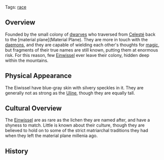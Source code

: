 Tags: [race](Races)

## Overview

Founded by the small colony of [dwarves](Dwarves) who traversed from [Celesté](Celesté) back to the [material plane](Material Plane). They are more in touch with the [daemons](Daemons), and they are capable of wielding each other's thoughts for [magic](Magic), but fragments of their true names are still known, putting them at enormous risk. For this reason, few [Einwissel](Einwissel) ever leave their colony, hidden deep within the mountains.

## Physical Appearance

The Eiwissel have blue-gray skin with silvery speckles in it. They are generally not as strong as the [Uline](Uline), though they are equally tall.

## Cultural Overview

The [Einwissel](Einwissel) are as rare as the lichen they are named after, and have a shyness to match. Little is known about their culture, though they are believed to hold on to some of the strict matriarchal traditions they had when they left the material plane millenia ago.

## History


